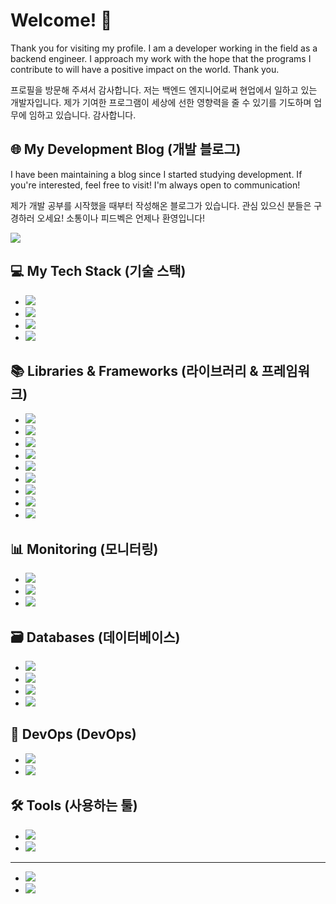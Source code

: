 # Welcome! 👋

Thank you for visiting my profile. I am a developer working in the field as a backend engineer. I approach my work with the hope that the programs I contribute to will have a positive impact on the world. Thank you.

프로필을 방문해 주셔서 감사합니다. 저는 백엔드 엔지니어로써 현업에서 일하고 있는 개발자입니다. 제가 기여한 프로그램이 세상에 선한 영향력을 줄 수 있기를 기도하며 업무에 임하고 있습니다. 감사합니다.

## 🌐 My Development Blog (개발 블로그)

I have been maintaining a blog since I started studying development. If you're interested, feel free to visit! I'm always open to communication!

제가 개발 공부를 시작했을 때부터 작성해온 블로그가 있습니다. 관심 있으신 분들은 구경하러 오세요!
소통이나 피드벡은 언제나 환영입니다!

<a href="https://25gstory.tistory.com/"><img src="https://img.shields.io/badge/Dev_blog-red?style=flat-square&logo=tistory&logoColor=yellow&link=https://25gstory.tistory.com/"/></a>

## 💻 My Tech Stack (기술 스택)

- <img src="https://img.shields.io/badge/Java-007396?style=flat-square&logo=java&logoColor=white"/>
- <img src="https://img.shields.io/badge/Python-3766AB?style=flat-square&logo=Python&logoColor=white"/>
- <img src="https://img.shields.io/badge/JavaScript-F7DF1E?style=flat-square&logo=javascript&logoColor=black"/>
- <img src="https://img.shields.io/badge/TypeScript-3178C6?style=flat-square&logo=typescript&logoColor=white"/>

## 📚 Libraries & Frameworks (라이브러리 & 프레임워크)

- <img src="https://img.shields.io/badge/Spring_Boot-6DB33F?style=flat-square&logo=spring-boot&logoColor=white"/>
- <img src="https://img.shields.io/badge/Spring-6DB33F?style=flat-square&logo=spring&logoColor=white"/>
- <img src="https://img.shields.io/badge/FastAPI-009688?style=flat-square&logo=fastapi&logoColor=white"/>
- <img src="https://img.shields.io/badge/NestJS-E0234E?style=flat-square&logo=nestjs&logoColor=white"/>
- <img src="https://img.shields.io/badge/JPA-007396?style=flat-square&logo=java&logoColor=white"/>
- <img src="https://img.shields.io/badge/MyBatis-FF0000?style=flat-square&logo=mybatis&logoColor=white"/>
- <img src="https://img.shields.io/badge/SQLAlchemy-CC2927?style=flat-square&logo=sqlalchemy&logoColor=white"/>
- <img src="https://img.shields.io/badge/TypeORM-3178C6?style=flat-square&logo=typescript&logoColor=white"/>
- <img src="https://img.shields.io/badge/Sequelize-52B0E7?style=flat-square&logo=sequelize&logoColor=white"/>

## 📊 Monitoring (모니터링)

- <img src="https://img.shields.io/badge/Prometheus-E6522C?style=flat-square&logo=prometheus&logoColor=white"/>
- <img src="https://img.shields.io/badge/Grafana-F46800?style=flat-square&logo=grafana&logoColor=white"/>
- <img src="https://img.shields.io/badge/Fluentd-0E83C8?style=flat-square&logo=fluentd&logoColor=white"/>

## 🗃️ Databases (데이터베이스)

- <img src="https://img.shields.io/badge/Elasticsearch-005571?style=flat-square&logo=elasticsearch&logoColor=white"/>
- <img src="https://img.shields.io/badge/MySQL-4479A1?style=flat-square&logo=mysql&logoColor=white"/>
- <img src="https://img.shields.io/badge/Redis-DC382D?style=flat-square&logo=redis&logoColor=white"/>
- <img src="https://img.shields.io/badge/MongoDB-47A248?style=flat-square&logo=mongodb&logoColor=white"/>

## 🚀 DevOps (DevOps)

- <img src="https://img.shields.io/badge/Docker-2496ED?style=flat-square&logo=docker&logoColor=white"/>
- <img src="https://img.shields.io/badge/AWS-232F3E?style=flat-square&logo=amazon-aws&logoColor=white"/>

## 🛠️ Tools (사용하는 툴)

- <img src="https://img.shields.io/badge/IntelliJ-000000?style=flat-square&logo=intellij-idea&logoColor=white"/>
- <img src="https://img.shields.io/badge/VSCode-007ACC?style=flat-square&logo=visual-studio-code&logoColor=white"/>

---

- <a href="https://shields.io/"><img src="https://img.shields.io/badge/Shields.io-black?style=flat-square&logo=shields-dot-io&logoColor=white"/></a>
- <a href="https://simpleicons.org/"><img src="https://img.shields.io/badge/Simple_Icons-black?style=flat-square&logo=simple-icons&logoColor=white"/></a>

